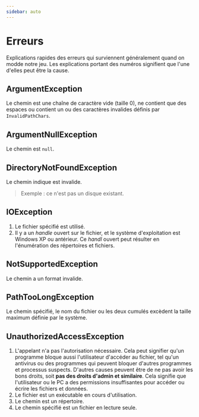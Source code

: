 ```yaml
---
sidebar: auto
---
```


# Erreurs
Explications rapides des erreurs qui surviennent généralement quand on modde notre jeu. Les explications portant des numéros signifient que l'une d'elles peut être la cause.

## ArgumentException
Le chemin est une chaîne de caractère vide (taille 0), ne contient que des espaces ou contient un ou des caractères invalides définis par `InvalidPathChars`.

## ArgumentNullException
Le chemin est `null`.

## DirectoryNotFoundException
Le chemin indique est invalide.
> Exemple : ce n'est pas un disque existant.

## IOException

1. Le fichier spécifié est utilisé.
2. Il y a un *handle* ouvert sur le fichier, et le système d'exploitation est Windows XP ou antérieur. Ce *handl* ouvert peut résulter en l'énumération des répertoires et fichiers.

## NotSupportedException
Le chemin a un format invalide.

## PathTooLongException
Le chemin spécifié, le nom du fichier ou les deux cumulés excèdent la taille maximum définie par le système.

## UnauthorizedAccessException

1. L'appelant n'a pas l'autorisation nécessaire. Cela peut signifier qu'un programme bloque aussi l'utilisateur d'accéder au fichier, tel qu'un antivirus ou des programmes qui peuvent bloquer d'autres programmes et processus suspects. D'autres causes peuvent être de ne pas avoir les bons droits, soit **pas des droits d'admin et similaire**. Cela signifie que l'utilisateur ou le PC a des permissions insuffisantes pour accéder ou écrire les fichiers et données.
2. Le fichier est un exécutable en cours d'utilisation.
3. Le chemin est un répertoire.
4. Le chemin spécifié est un fichier en lecture seule.
